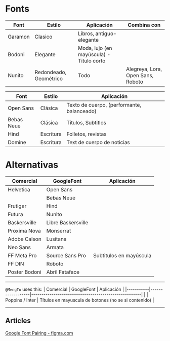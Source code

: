#  Fonts

| Font    | Estilo                 | Aplicación                               | Combina con                       |
|---------|------------------------|------------------------------------------|-----------------------------------|
| Garamon | Clasico                | Libros, antiguo-elegante                 |                                   |
| Bodoni  | Elegante               | Moda, lujo (en mayúscula) - Titulo corto |                                   |
| Nunito  | Redondeado, Geométrico | Todo                                     | Alegreya, Lora, Open Sans, Roboto |


| Font       | Estilo    | Aplicación                                 |
|------------|-----------|--------------------------------------------|
| Open Sans  | Clásica   | Texto de cuerpo, (performante, balanceado) |
| Bebas Neue | Clásica   | Titulos, Subtitlos                         |
| Hind       | Escritura | Folletos, revistas                         |
| Domine     | Escritura | Text de cuerpo de noticias                 |


# Alternativas
| Comercial     | GoogleFont         | Aplicación              |
|---------------|--------------------|-------------------------|
| Helvetica     | Open Sans          |                         |
|               | Bebas Neue         |                         |
| Frutiger      | Hind               |                         |
| Futura        | Nunito             |                         |
| Baskersville  | Libre Baskersville |                         |
| Proxima Nova  | Monserrat          |                         |
| Adobe Calson  | Lusitana           |                         |
| Neo Sans      | Armata             |                         |
| FF Meta Pro   | Source Sans Pro    | Subtitulos en mayúscula |
| FF DIN        | Roboto             |                         |
| Poster Bodoni | Abril Fataface     |                         |

___

`@MengTo` uses this:
| Comercial | GoogleFont       | Aplicación                                           |
|-----------|------------------|------------------------------------------------------|
|           | Poppins  / Inter | Títulos en mayuscula de botones (no se si contenido) |

____

## Articles
[Google Font Pairing - figma.com](https://www.figma.com/google-fonts/)